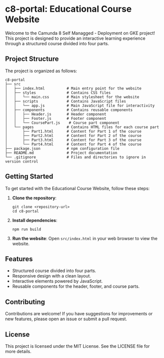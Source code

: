 # c8-portal: Educational Course Website

Welcome to the Camunda 8 Self Managged - Deployment on GKE project! This project is designed to provide an interactive learning experience through a structured course divided into four parts.

## Project Structure

The project is organized as follows:

```
c8-portal
├── src
│   ├── index.html          # Main entry point for the website
│   ├── styles              # Contains CSS files
│   │   └── main.css        # Main stylesheet for the website
│   ├── scripts             # Contains JavaScript files
│   │   └── app.js          # Main JavaScript file for interactivity
│   ├── components          # Contains reusable components
│   │   ├── Header.js       # Header component
│   │   ├── Footer.js       # Footer component
│   │   └── CoursePart.js    # Course part component
│   └── pages               # Contains HTML files for each course part
│       ├── Part1.html      # Content for Part 1 of the course
│       ├── Part2.html      # Content for Part 2 of the course
│       ├── Part3.html      # Content for Part 3 of the course
│       └── Part4.html      # Content for Part 4 of the course
├── package.json            # npm configuration file
├── README.md               # Project documentation
└── .gitignore              # Files and directories to ignore in version control
```

## Getting Started

To get started with the Educational Course Website, follow these steps:

1. **Clone the repository**:
   ```
   git clone <repository-url>
   cd c8-portal
   ```

2. **Install dependencies**:
   ```
   npm run build
   ```

3. **Run the website**:
   Open `src/index.html` in your web browser to view the website.

## Features

- Structured course divided into four parts.
- Responsive design with a clean layout.
- Interactive elements powered by JavaScript.
- Reusable components for the header, footer, and course parts.

## Contributing

Contributions are welcome! If you have suggestions for improvements or new features, please open an issue or submit a pull request.

## License

This project is licensed under the MIT License. See the LICENSE file for more details.